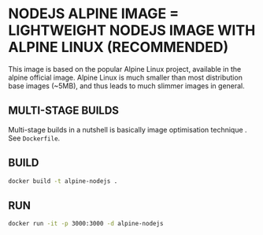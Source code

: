 # NODEJS ALPINE IMAGE = LIGHTWEIGHT NODEJS IMAGE WITH ALPINE LINUX (RECOMMENDED)
This image is based on the popular Alpine Linux project, available in the alpine official image. Alpine Linux is much smaller than most distribution base images (~5MB), and thus leads to much slimmer images in general.

## MULTI-STAGE BUILDS
Multi-stage builds in a nutshell is basically image optimisation technique . See `Dockerfile`.

## BUILD
```bash
docker build -t alpine-nodejs .
```

## RUN
```bash
docker run -it -p 3000:3000 -d alpine-nodejs
```
